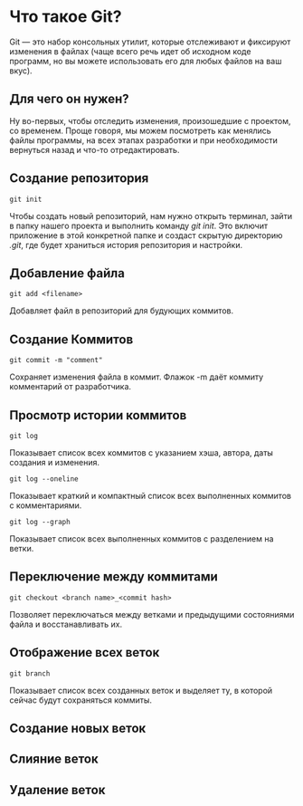 # Что такое Git?

Git — это набор консольных утилит, которые отслеживают и фиксируют изменения в файлах (чаще всего речь идет об исходном коде программ, но вы можете использовать его для любых файлов на ваш вкус).

## Для чего он нужен? 

Ну во-первых, чтобы отследить изменения, произошедшие с проектом, со временем. Проще говоря, мы можем посмотреть как менялись файлы программы, на всех этапах разработки и при необходимости вернуться назад и что-то отредактировать.

## Создание репозитория
```
git init
```
Чтобы создать новый репозиторий, нам нужно открыть терминал, зайти в папку нашего проекта и выполнить команду *git init*. Это включит приложение в этой конкретной папке и создаст скрытую директорию *.git*, где будет храниться история репозитория и настройки.

## Добавление файла
```
git add <filename>
```
Добавляет файл в репозиторий для будующих коммитов.

## Создание Коммитов
```
git commit -m "comment"
```
Сохраняет изменения файла в коммит. Флажок -m даёт коммиту комментарий от разработчика.

## Просмотр истории коммитов
```
git log
```
Показывает список всех коммитов с указанием хэша, автора, даты создания и изменения.
```
git log --oneline
```
Показывает краткий и компактный список всех выполненных коммитов с комментариями.
```
git log --graph
```
Показывает список всех выполненных коммитов с разделением на ветки.
## Переключение между коммитами 
```
git checkout <branch name>_<commit hash>
```
Позволяет переключаться между ветками и предыдущими состояниями файла и восстанавливать их. 

## Отображение всех веток
```
git branch
```
Показывает список всех созданных веток и выделяет ту, в которой сейчас будут сохраняться коммиты.
## Создание новых веток

## Слияние веток

## Удаление веток